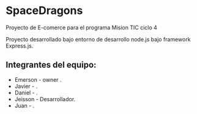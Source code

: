 <h1>SpaceDragons</h1>
<p>Proyecto de E-comerce para el programa Mision TIC ciclo 4</p>

<p>Proyecto desarrollado bajo entorno de desarrollo node.js bajo framework Express.js. </p>

<h2>Integrantes del equipo:</h2>
<ul>
    <li>Emerson - owner .</li>
    <li>Javier - .</li>
    <li>Daniel - .</li>
    <li>Jeisson - Desarrollador.</li>
    <li>Juan - .</li>
</ul>
